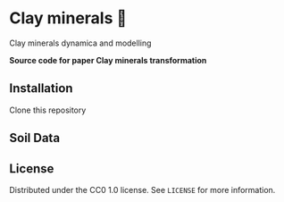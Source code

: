 # Clay minerals 🗿
Clay minerals dynamica and modelling


__Source code for paper Clay minerals transformation__



## Installation

Clone this repository


## Soil Data 


## License

Distributed under the CC0 1.0 license. See ``LICENSE`` for more information.